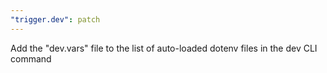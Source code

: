 ```yaml
---
"trigger.dev": patch
---
```


Add the "dev.vars" file to the list of auto-loaded dotenv files in the dev CLI command
